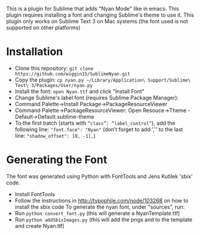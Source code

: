 This is a plugin for Sublime that adds "Nyan Mode" like in emacs.
This plugin requires installing a font and changing Sublime's theme to use it.
This plugin only works on Sublime Text 3 on Mac systems (the font used is not supported on other platforms)

Installation
============
* Clone this repository: `git clone https://github.com/wiggin15/SublimeNyan.git`
* Copy the plugin: `cp nyan.py ~/Library/Application\ Support/Sublime\ Text\ 3/Packages/User/nyan.py`
* Install the font: `open Nyan.ttf` and click "Install Font"
* Change Sublime's label font (requires Sublime Package Manager):
 * Command Palette->Install Package->PackageResourceViewer
 * Command Palette->PackageResourceViewer: Open Resouce->Theme - Default->Default.sublime-theme
 * To the first batch (starts with `“class”: “label_control”`), add the following line:
`"font.face": "Nyan"`
(don’t forget to add ','' to the last line: `"shadow_offset": [0, -1],`)

Generating the Font
===================
The font was generated using Python with FontTools and Jens Kutilek 'sbix' code.
* Install FontTools
* Follow the instructions in http://typophile.com/node/103268 on how to install
the sbix code
To generate the nyan font, under "sources", run:
* Run `python convert_font.py` (this will generate a NyanTemplate.ttf)
* Run `python addSbixImages.py` (this will add the pngs and to the template and create Nyan.ttf)